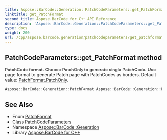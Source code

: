 ```yaml
---
title: Aspose::BarCode::Generation::PatchCodeParameters::get_PatchFormat method
linktitle: get_PatchFormat
second_title: Aspose.BarCode for C++ API Reference
description: 'Aspose::BarCode::Generation::PatchCodeParameters::get_PatchFormat method. PatchCode format. Choose PatchOnly to generate single PatchCode. Use page format to generate Patch page with PatchCodes as borders. Default value: PatchFormat.PatchOnly in C++.'
type: docs
weight: 200
url: /cpp/aspose.barcode.generation/patchcodeparameters/get_patchformat/
---
```

## PatchCodeParameters::get_PatchFormat method


PatchCode format. Choose PatchOnly to generate single PatchCode. Use page format to generate Patch page with PatchCodes as borders. Default value: [PatchFormat.PatchOnly](../../patchformat/).

```cpp
Aspose::BarCode::Generation::PatchFormat Aspose::BarCode::Generation::PatchCodeParameters::get_PatchFormat() const
```

## See Also

* Enum [PatchFormat](../../patchformat/)
* Class [PatchCodeParameters](../)
* Namespace [Aspose::BarCode::Generation](../../)
* Library [Aspose.BarCode for C++](../../../)

